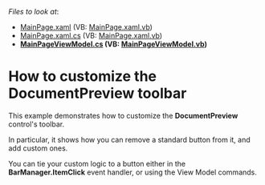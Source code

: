 <!-- default file list -->
*Files to look at*:

* [MainPage.xaml](./CS/SilverlightApplication1/MainPage.xaml) (VB: [MainPage.xaml.vb](./VB/SilverlightApplication1/MainPage.xaml.vb))
* [MainPage.xaml.cs](./CS/SilverlightApplication1/MainPage.xaml.cs) (VB: [MainPage.xaml.vb](./VB/SilverlightApplication1/MainPage.xaml.vb))
* **[MainPageViewModel.cs](./CS/SilverlightApplication1/MainPageViewModel.cs) (VB: [MainPageViewModel.vb](./VB/SilverlightApplication1/MainPageViewModel.vb))**
<!-- default file list end -->
# How to customize the DocumentPreview toolbar


<p>This example demonstrates how to customize the <strong>DocumentPreview</strong> control's toolbar.</p><p>In particular, it shows how you can remove a standard button from it, and add custom ones.</p><p>You can tie your custom logic to a button either in the <strong>BarManager.ItemClick</strong> event handler, or using the View Model commands.</p><p></p>

<br/>


